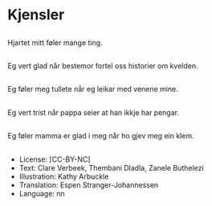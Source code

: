# Kjensler

##
Hjartet mitt føler mange ting.

##
Eg vert glad når bestemor fortel oss historier om kvelden.

##
Eg føler meg tullete når eg leikar med venene mine.

##
Eg vert trist når pappa seier at han ikkje har pengar.

##
Eg føler mamma er glad i meg når ho gjev meg ein klem.

##
* License: [CC-BY-NC]
* Text: Clare Verbeek, Thembani Dladla, Zanele Buthelezi
* Illustration: Kathy Arbuckle
* Translation: Espen Stranger-Johannessen
* Language: nn
